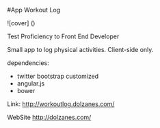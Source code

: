 #App Workout Log

![cover] ()

Test Proficiency to Front End Developer 

Small app to log physical activities. Client-side only.

dependencies:

- twitter bootstrap customized
- angular.js 
- bower

Link: http://workoutlog.dolzanes.com/

WebSite http://dolzanes.com/
